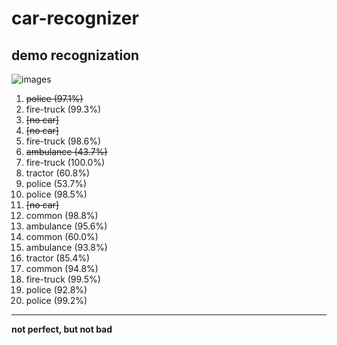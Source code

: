 # car-recognizer
## demo recognization
![images](results/res.png)

1. ~~police (97.1%)~~
2. fire-truck (99.3%)
3. ~~[no car]~~
4. ~~[no car]~~
5. fire-truck (98.6%)
6. ~~ambulance (43.7%)~~
7. fire-truck (100.0%)
8. tractor (60.8%)
9. police (53.7%)
10. police (98.5%)
11. ~~[no car]~~
12. common (98.8%)
13. ambulance (95.6%)
14. common (60.0%)
15. ambulance (93.8%)
16. tractor (85.4%)
17. common (94.8%)
18. fire-truck (99.5%)
19. police (92.8%)
20. police (99.2%)
---
**not perfect, but not bad**
